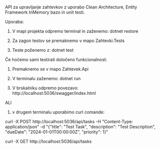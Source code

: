 API za upravljanje zahtevkov z uporabo Clean Architecture, Entity Framework InMemory bazo in unit testi.

Uporaba:
1. V mapi projekta odpremo terminal in zaženemo:
dotnet restore

2. Za zagon testov se premaknemo v mapo Zahtevki.Tests

3. Teste poženemo z:
dotnet test

Če hočemo sami testirati določeno funkcionalnost:
1. Premaknemo se v mapo Zahtevek.Api

2. V terminalu zaženemo:
dotnet run

3. V brskalniku odpremo povezavo:
http://localhost:5036/swagger/index.html

ALI

1. v drugem terminalu uporabimo curl comande:

curl -X POST http://localhost:5036/api/tasks -H "Content-Type: application/json" -d "{\"title\": \"Test Task\", \"description\": \"Test Description\", \"dueDate\": \"2024-01-01T00:00:00Z\", \"priority\": 1}"

curl -X GET http://localhost:5036/api/tasks
   





   




